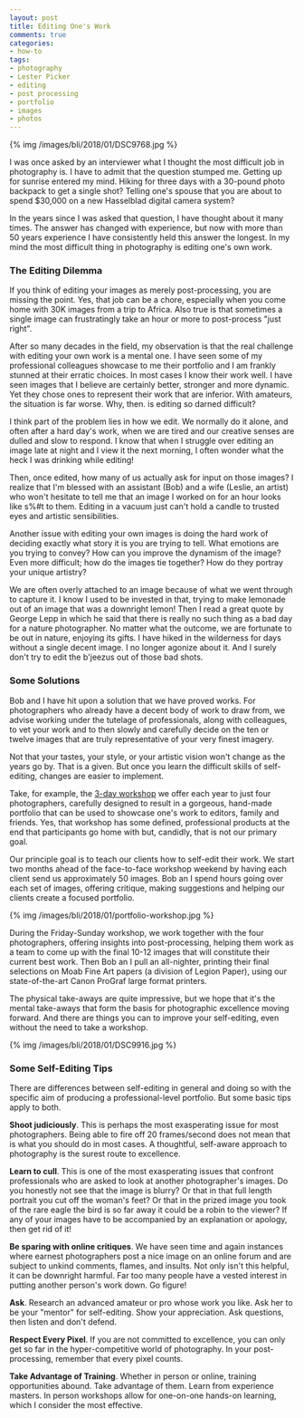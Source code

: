```yaml
---
layout: post
title: Editing One's Work
comments: true
categories:
- how-to
tags:
- photography
- Lester Picker
- editing
- post processing
- portfolio
- images
- photos
---
```


{% img /images/bli/2018/01/DSC9768.jpg %}

I was once asked by an interviewer what I thought the most difficult job in photography is. I have to admit that the question stumped me. Getting up for sunrise entered my mind. Hiking for three days with a 30-pound photo backpack to get a single shot? Telling one's spouse that you are about to spend $30,000 on a new Hasselblad digital camera system? 

<!--more-->

In the years since I was asked that question, I have thought about it many times. The answer has changed with experience, but now with more than 50 years experience I have consistently held this answer the longest. In my mind the most difficult thing in photography is editing one's own work. 

### The Editing Dilemma

If you think of editing your images as merely post-processing, you are missing the point. Yes, that job can be a chore, especially when you come home with 30K images from a trip to Africa. Also true is that sometimes a single image can frustratingly take an hour or more to post-process "just right". 

After so many decades in the field, my observation is that the real challenge with editing your own work is a mental one. I have seen some of my professional colleagues showcase to me their portfolio and I am frankly stunned at their erratic choices. In most cases I know their work well. I have seen images that I believe are certainly better, stronger and more dynamic. Yet they chose ones to represent their work that are inferior. With amateurs, the situation is far worse. Why, then. is editing so darned difficult?

I think part of the problem lies in how we edit. We normally do it alone, and often after a hard day's work, when we are tired and our creative senses are dulled and slow to respond. I know that when I struggle over editing an image late at night and I view it the next morning, I often wonder what the heck I was drinking while editing!

Then, once edited, how many of us actually ask for input on those images? I realize that I'm blessed with an assistant (Bob) and a wife (Leslie, an artist) who won't hesitate to tell me that an image I worked on for an hour looks like s%#t to them. Editing in a vacuum just can't hold a candle to trusted eyes and artistic sensibilities. 

Another issue with editing your own images is doing the hard work of deciding exactly what story it is you are trying to tell. What emotions are you trying to convey? How can you improve the dynamism of the image? Even more difficult; how do the images tie together? How do they portray your unique artistry?

We are often overly attached to an image because of what we went through to capture it. I know I used to be invested in that, trying to make lemonade out of an image that was a downright lemon! Then I read a great quote by George Lepp in which he said that there is really no such thing as a bad day for a nature photographer. No matter what the outcome, we are fortunate to be out in nature, enjoying its gifts. I have hiked in the wilderness for days without a single decent image. I no longer agonize about it. And I surely don't try to edit the b'jeezus out of those bad shots. 

### Some Solutions

Bob and I have hit upon a solution that we have proved works. For photographers who already have a decent body of work to draw from, we advise working under the tutelage of professionals, along with colleagues, to vet your work and to then slowly and carefully decide on the ten or twelve images that are truly representative of your very finest imagery. 

Not that your tastes, your style, or your artistic vision won't change as the years go by. That is a given. But once you learn the difficult skills of self-editing, changes are easier to implement. 

Take, for example, the [3-day workshop](http://workshops.lesterpickerphoto.com/page/810) we offer each year to just four photographers, carefully designed to result in a gorgeous, hand-made portfolio that can be used to showcase one's work to editors, family and friends. Yes, that workshop has some defined, professional products at the end that participants go home with but, candidly, that is not our primary goal. 

Our principle goal is to teach our clients how to self-edit their work. We start two months ahead of the face-to-face workshop weekend by having each client send us approximately 50 images. Bob an I spend hours going over each set of images, offering critique, making suggestions and helping our clients create a focused portfolio. 

{% img /images/bli/2018/01/portfolio-workshop.jpg %}

During the Friday-Sunday workshop, we work together with the four photographers, offering insights into post-processing, helping them work as a team to come up with the final 10-12 images that will constitute their current best work. Then Bob an I pull an all-nighter, printing their final selections on Moab Fine Art papers (a division of Legion Paper), using our state-of-the-art Canon ProGraf large format printers. 

The physical take-aways are quite impressive, but we hope that it's the mental take-aways that form the basis for photographic excellence moving forward. And there are things you can to improve your self-editing, even without the need to take a workshop. 

{% img /images/bli/2018/01/DSC9916.jpg %}

### Some Self-Editing Tips

There are differences between self-editing in general and doing so with the specific aim of producing a professional-level portfolio. But some basic tips apply to both. 

**Shoot judiciously**. This is perhaps the most exasperating issue for most photographers. Being able to fire off 20 frames/second does not mean that is what you should do in most cases. A thoughtful, self-aware approach to photography is the surest route to excellence. 

**Learn to cull**. This is one of the most exasperating issues that confront professionals who are asked to look at another photographer's images. Do you honestly not see that the image is blurry? Or that in that full length portrait you cut off the woman's feet? Or that in the prized image you took of the rare eagle the bird is so far away it could be a robin to the viewer? If any of your images have to be accompanied by an explanation or apology, then get rid of it!

**Be sparing with online critiques**. We have seen time and again instances where earnest photographers post a nice image on an online forum and are subject to unkind comments, flames, and insults. Not only isn't this helpful, it can be downright harmful. Far too many people have a vested interest in putting another person's work down. Go figure!

**Ask**. Research an advanced amateur or pro whose work you like. Ask her to be your "mentor" for self-editing. Show your appreciation. Ask questions, then listen and don't defend.

**Respect Every Pixel**. If you are not committed to excellence, you can only get so far in the hyper-competitive world of photography. In your post-processing, remember that every pixel counts. 

**Take Advantage of Training**. Whether in person or online, training opportunities abound. Take advantage of them. Learn from experience masters. In person workshops allow for one-on-one hands-on learning, which I consider the most effective. 
